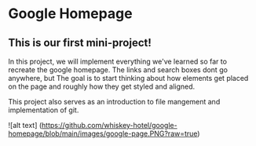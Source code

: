 # Google Homepage
## This is our **first** mini-project!

In this project, we will implement everything we've learned so far to recreate the google homepage. The links and search boxes dont go anywhere, but The goal is to start thinking about how elements get placed on the page and roughly how they get styled and aligned. 

This project also serves as an introduction to file mangement and implementation of git.

![alt text] (https://github.com/whiskey-hotel/google-homepage/blob/main/images/google-page.PNG?raw=true)
